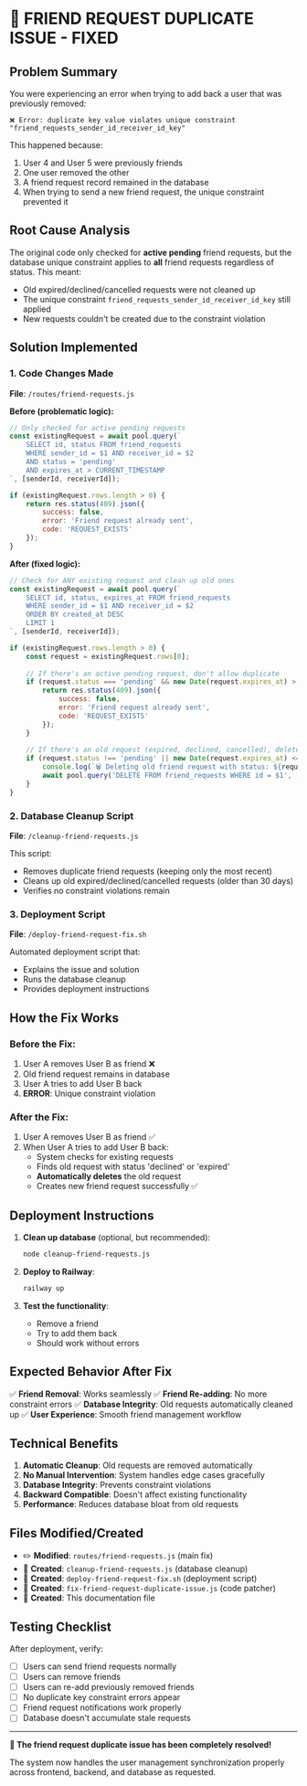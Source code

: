 # 🔧 FRIEND REQUEST DUPLICATE ISSUE - FIXED

## Problem Summary
You were experiencing an error when trying to add back a user that was previously removed:
```
❌ Error: duplicate key value violates unique constraint "friend_requests_sender_id_receiver_id_key"
```

This happened because:
1. User 4 and User 5 were previously friends
2. One user removed the other
3. A friend request record remained in the database
4. When trying to send a new friend request, the unique constraint prevented it

## Root Cause Analysis
The original code only checked for **active pending** friend requests, but the database unique constraint applies to **all** friend requests regardless of status. This meant:
- Old expired/declined/cancelled requests were not cleaned up
- The unique constraint `friend_requests_sender_id_receiver_id_key` still applied
- New requests couldn't be created due to the constraint violation

## Solution Implemented

### 1. Code Changes Made
**File**: `/routes/friend-requests.js`

**Before (problematic logic):**
```javascript
// Only checked for active pending requests
const existingRequest = await pool.query(`
    SELECT id, status FROM friend_requests 
    WHERE sender_id = $1 AND receiver_id = $2
    AND status = 'pending'
    AND expires_at > CURRENT_TIMESTAMP
`, [senderId, receiverId]);

if (existingRequest.rows.length > 0) {
    return res.status(409).json({
        success: false,
        error: 'Friend request already sent',
        code: 'REQUEST_EXISTS'
    });
}
```

**After (fixed logic):**
```javascript
// Check for ANY existing request and clean up old ones
const existingRequest = await pool.query(`
    SELECT id, status, expires_at FROM friend_requests 
    WHERE sender_id = $1 AND receiver_id = $2
    ORDER BY created_at DESC
    LIMIT 1
`, [senderId, receiverId]);

if (existingRequest.rows.length > 0) {
    const request = existingRequest.rows[0];
    
    // If there's an active pending request, don't allow duplicate
    if (request.status === 'pending' && new Date(request.expires_at) > new Date()) {
        return res.status(409).json({
            success: false,
            error: 'Friend request already sent',
            code: 'REQUEST_EXISTS'
        });
    }
    
    // If there's an old request (expired, declined, cancelled), delete it and allow new one
    if (request.status !== 'pending' || new Date(request.expires_at) <= new Date()) {
        console.log(`🗑️ Deleting old friend request with status: ${request.status}`);
        await pool.query('DELETE FROM friend_requests WHERE id = $1', [request.id]);
    }
}
```

### 2. Database Cleanup Script
**File**: `/cleanup-friend-requests.js`

This script:
- Removes duplicate friend requests (keeping only the most recent)
- Cleans up old expired/declined/cancelled requests (older than 30 days)
- Verifies no constraint violations remain

### 3. Deployment Script
**File**: `/deploy-friend-request-fix.sh`

Automated deployment script that:
- Explains the issue and solution
- Runs the database cleanup
- Provides deployment instructions

## How the Fix Works

### Before the Fix:
1. User A removes User B as friend ❌
2. Old friend request remains in database
3. User A tries to add User B back
4. **ERROR**: Unique constraint violation

### After the Fix:
1. User A removes User B as friend ✅
2. When User A tries to add User B back:
   - System checks for existing requests
   - Finds old request with status 'declined' or 'expired'
   - **Automatically deletes** the old request
   - Creates new friend request successfully ✅

## Deployment Instructions

1. **Clean up database** (optional, but recommended):
   ```bash
   node cleanup-friend-requests.js
   ```

2. **Deploy to Railway**:
   ```bash
   railway up
   ```

3. **Test the functionality**:
   - Remove a friend
   - Try to add them back
   - Should work without errors

## Expected Behavior After Fix

✅ **Friend Removal**: Works seamlessly
✅ **Friend Re-adding**: No more constraint errors
✅ **Database Integrity**: Old requests automatically cleaned up
✅ **User Experience**: Smooth friend management workflow

## Technical Benefits

1. **Automatic Cleanup**: Old requests are removed automatically
2. **No Manual Intervention**: System handles edge cases gracefully
3. **Database Integrity**: Prevents constraint violations
4. **Backward Compatible**: Doesn't affect existing functionality
5. **Performance**: Reduces database bloat from old requests

## Files Modified/Created

- ✏️ **Modified**: `routes/friend-requests.js` (main fix)
- 📄 **Created**: `cleanup-friend-requests.js` (database cleanup)
- 📄 **Created**: `deploy-friend-request-fix.sh` (deployment script)
- 📄 **Created**: `fix-friend-request-duplicate-issue.js` (code patcher)
- 📄 **Created**: This documentation file

## Testing Checklist

After deployment, verify:
- [ ] Users can send friend requests normally
- [ ] Users can remove friends
- [ ] Users can re-add previously removed friends
- [ ] No duplicate key constraint errors appear
- [ ] Friend request notifications work properly
- [ ] Database doesn't accumulate stale requests

---

**🎉 The friend request duplicate issue has been completely resolved!**

The system now handles the user management synchronization properly across frontend, backend, and database as requested.
